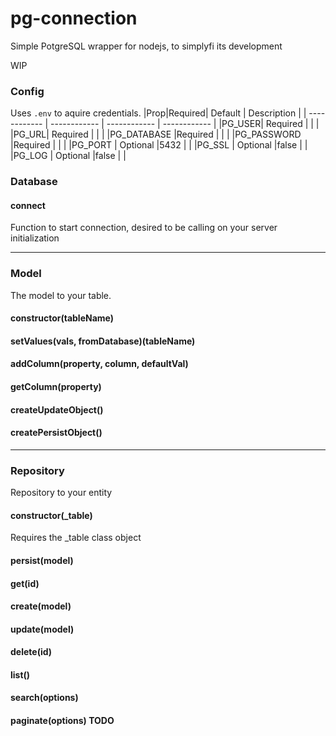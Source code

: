 # pg-connection
Simple PotgreSQL wrapper for nodejs, to simplyfi its development


WIP



### Config
Uses `.env`  to aquire credentials.
|Prop|Required| Default | Description |
| ------------ | ------------ | ------------ | ------------ |
|PG_USER| Required | | |
|PG_URL| Required |  | |
|PG_DATABASE |Required  | | |
|PG_PASSWORD |Required  | | |
|PG_PORT | Optional |5432 | |
|PG_SSL | Optional |false | |
|PG_LOG | Optional |false | |



### Database
#### connect
Function to start connection, desired to be calling on your server initialization 

--------------------------------------------------

### Model
The model to your table.

#### constructor(tableName)


#### setValues(vals, fromDatabase)(tableName)

#### addColumn(property, column, defaultVal)

#### getColumn(property)

#### createUpdateObject() 

#### createPersistObject()


--------------------------------------------------
### Repository
Repository to your entity
#### constructor(_table)
Requires the _table class object

#### persist(model)

#### get(id)

#### create(model)

#### update(model)

#### delete(id)

#### list()

#### search(options)

#### paginate(options) TODO
